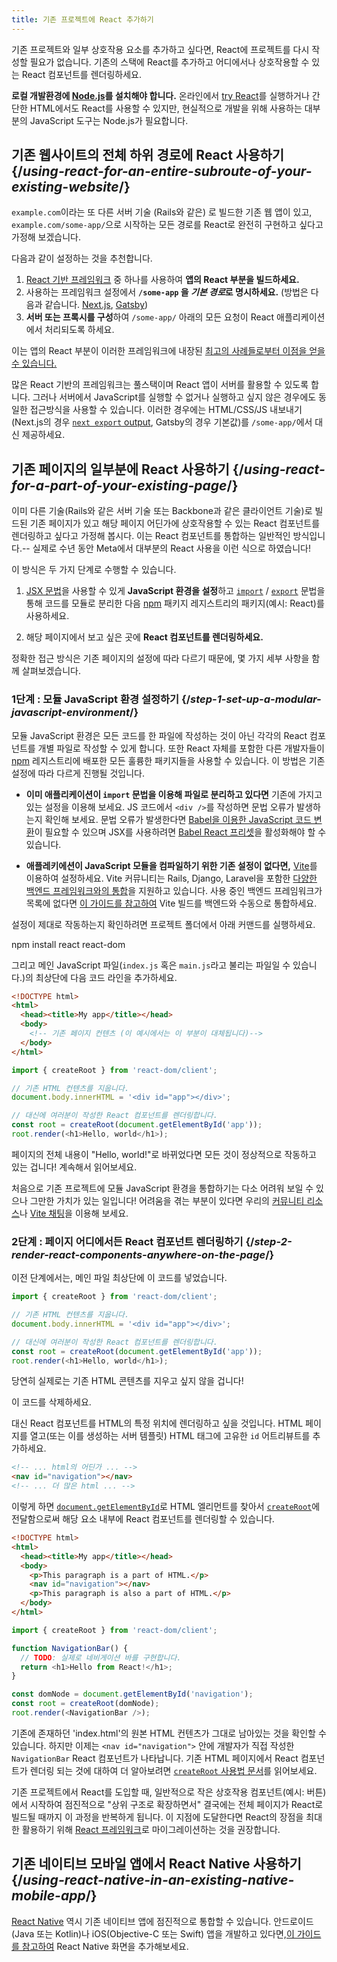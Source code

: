 ```yaml
---
title: 기존 프로젝트에 React 추가하기
---
```


<Intro>

기존 프로젝트와 일부 상호작용 요소를 추가하고 싶다면, React에 프로젝트를 다시 작성할 필요가 없습니다. 기존의 스택에 React를 추가하고 어디에서나 상호작용할 수 있는 React 컴포넌트를 렌더링하세요.

</Intro>

<Note>

**로컬 개발환경에 [Node.js](https://nodejs.org/en/)를 설치해야 합니다.** 온라인에서 [try React](/learn/installation#try-react)를 실행하거나 간단한 HTML에서도 React를 사용할 수 있지만, 현실적으로 개발을 위해 사용하는 대부분의 JavaScript 도구는 Node.js가 필요합니다.

</Note>

## 기존 웹사이트의 전체 하위 경로에 React 사용하기 {/*using-react-for-an-entire-subroute-of-your-existing-website*/}

`example.com`이라는 또 다른 서버 기술 (Rails와 같은) 로 빌드한 기존 웹 앱이 있고, `example.com/some-app/`으로 시작하는 모든 경로를 React로 완전히 구현하고 싶다고 가정해 보겠습니다.

다음과 같이 설정하는 것을 추천합니다.

1. [React 기반 프레임워크](/learn/start-a-new-react-project) 중 하나를 사용하여 **앱의 React 부분을 빌드하세요.**
2. 사용하는 프레임워크 설정에서 **`/some-app` 을 *기본 경로*로 명시하세요.** (방법은 다음과 같습니다. [Next.js](https://nextjs.org/docs/api-reference/next.config.js/basepath), [Gatsby](https://www.gatsbyjs.com/docs/how-to/previews-deploys-hosting/path-prefix/))
3. **서버 또는 프록시를 구성**하여 `/some-app/` 아래의 모든 요청이 React 애플리케이션에서 처리되도록 하세요.

이는 앱의 React 부분이 이러한 프레임워크에 내장된 [최고의 사례들로부터 이점을 얻을 수 있습니다.](/learn/start-a-new-react-project#can-i-use-react-without-a-framework)

많은 React 기반의 프레임워크는 풀스택이며 React 앱이 서버를 활용할 수 있도록 합니다. 그러나 서버에서 JavaScript를 실행할 수 없거나 실행하고 싶지 않은 경우에도 동일한 접근방식을 사용할 수 있습니다. 이러한 경우에는 HTML/CSS/JS 내보내기(Next.js의 경우 [`next export` output](https://nextjs.org/docs/advanced-features/static-html-export), Gatsby의 경우 기본값)를 `/some-app/`에서 대신 제공하세요.

## 기존 페이지의 일부분에 React 사용하기 {/*using-react-for-a-part-of-your-existing-page*/}

이미 다른 기술(Rails와 같은 서버 기술 또는 Backbone과 같은 클라이언트 기술)로 빌드된 기존 페이지가 있고 해당 페이지 어딘가에 상호작용할 수 있는 React 컴포넌트를 렌더링하고 싶다고 가정해 봅시다. 이는 React 컴포넌트를 통합하는 일반적인 방식입니다.-- 실제로 수년 동안 Meta에서 대부분의 React 사용을 이런 식으로 하였습니다!

이 방식은 두 가지 단계로 수행할 수 있습니다.

1. [JSX 문법](/learn/writing-markup-with-jsx)을 사용할 수 있게 **JavaScript 환경을 설정**하고 [`import`](https://developer.mozilla.org/ko/docs/Web/JavaScript/Reference/Statements/import) / [`export`](https://developer.mozilla.org/ko/docs/Web/JavaScript/Reference/Statements/export) 문법을 통해 코드를 모듈로 분리한 다음 [npm](https://www.npmjs.com/) 패키지 레지스트리의 패키지(예시: React)를 사용하세요.

2. 해당 페이지에서 보고 싶은 곳에 **React 컴포넌트를 렌더링하세요.**

정확한 접근 방식은 기존 페이지의 설정에 따라 다르기 때문에, 몇 가지 세부 사항을 함께 살펴보겠습니다.

### 1단계 : 모듈 JavaScript 환경 설정하기 {/*step-1-set-up-a-modular-javascript-environment*/}

모듈 JavaScript 환경은 모든 코드를 한 파일에 작성하는 것이 아닌 각각의 React 컴포넌트를 개별 파일로 작성할 수 있게 합니다. 또한 React 자체를 포함한 다른 개발자들이 [npm](https://www.npmjs.com/) 레지스트리에 배포한 모든 훌륭한 패키지들을 사용할 수 있습니다. 이 방법은 기존 설정에 따라 다르게 진행될 것입니다.

* **이미 애플리케이션이 `import` 문법을 이용해 파일로 분리하고 있다면** 기존에 가지고 있는 설정을 이용해 보세요. JS 코드에서 `<div />`를 작성하면 문법 오류가 발생하는지 확인해 보세요. 문법 오류가 발생한다면  [Babel을 이용한 JavaScript 코드 변환](https://babeljs.io/setup)이 필요할 수 있으며 JSX를 사용하려면 [Babel React 프리셋](https://babeljs.io/docs/babel-preset-react)을 활성화해야 할 수 있습니다.

* **애플레키에션이 JavaScript 모듈을 컴파일하기 위한 기존 설정이 없다면,** [Vite](https://vitejs.dev/)를 이용하여 설정하세요. Vite 커뮤니티는 Rails, Django, Laravel을 포함한 [다양한 백엔드 프레임워크와의 통합](https://github.com/vitejs/awesome-vite#integrations-with-backends)을 지원하고 있습니다. 사용 중인 백엔드 프레임워크가 목록에 없다면 [이 가이드를 참고하여](https://vitejs.dev/guide/backend-integration.html) Vite 빌드를 백엔드와 수동으로 통합하세요. 

설정이 제대로 작동하는지 확인하려면 프로젝트 폴더에서 아래 커맨드를 실행하세요.

<TerminalBlock>
npm install react react-dom
</TerminalBlock>

그리고 메인 JavaScript 파일(`index.js` 혹은 `main.js`라고 불리는 파일일 수 있습니다.)의 최상단에 다음 코드 라인을 추가하세요.

<Sandpack>

```html index.html hidden
<!DOCTYPE html>
<html>
  <head><title>My app</title></head>
  <body>
    <!-- 기존 페이지 컨텐츠 (이 예시에서는 이 부분이 대체됩니다)-->
  </body>
</html>
```

```js index.js active
import { createRoot } from 'react-dom/client';

// 기존 HTML 컨텐츠를 지웁니다.
document.body.innerHTML = '<div id="app"></div>';

// 대신에 여러분이 작성한 React 컴포넌트를 렌더링합니다.
const root = createRoot(document.getElementById('app'));
root.render(<h1>Hello, world</h1>);
```

</Sandpack>

페이지의 전체 내용이 "Hello, world!"로 바뀌었다면 모든 것이 정상적으로 작동하고 있는 겁니다! 계속해서 읽어보세요.

<Note>

처음으로 기존 프로젝트에 모듈 JavaScript 환경을 통합하기는 다소 어려워 보일 수 있으나 그만한 가치가 있는 일입니다! 어려움을 겪는 부분이 있다면 우리의 [커뮤니티 리소스](/community)나 [Vite 채팅](https://chat.vitejs.dev/)을 이용해 보세요.

</Note>


### 2단계 : 페이지 어디에서든 React 컴포넌트 렌더링하기 {/*step-2-render-react-components-anywhere-on-the-page*/}
이전 단계에서는, 메인 파일 최상단에 이 코드를 넣었습니다.

```js
import { createRoot } from 'react-dom/client';

// 기존 HTML 컨텐츠를 지웁니다.
document.body.innerHTML = '<div id="app"></div>';

// 대신에 여러분이 작성한 React 컴포넌트를 렌더링합니다.
const root = createRoot(document.getElementById('app'));
root.render(<h1>Hello, world</h1>);
```

당연히 실제로는 기존 HTML 콘텐츠를 지우고 싶지 않을 겁니다!

이 코드를 삭제하세요.

대신 React 컴포넌트를 HTML의 특정 위치에 렌더링하고 싶을 것입니다. HTML 페이지를 열고(또는 이를 생성하는 서버 템플릿) HTML 태그에 고유한 `id` 어트리뷰트를 추가하세요. 

```html
<!-- ... html의 어딘가 ... -->
<nav id="navigation"></nav>
<!-- ... 더 많은 html ... -->
```

이렇게 하면 [`document.getElementById`](https://developer.mozilla.org/ko/docs/Web/API/Document/getElementById)로 HTML 엘리먼트를 찾아서 [`createRoot`](/reference/react-dom/client/createRoot)에 전달함으로써 해당 요소 내부에 React 컴포넌트를 렌더링할 수 있습니다.

<Sandpack>

```html index.html
<!DOCTYPE html>
<html>
  <head><title>My app</title></head>
  <body>
    <p>This paragraph is a part of HTML.</p>
    <nav id="navigation"></nav>
    <p>This paragraph is also a part of HTML.</p>
  </body>
</html>
```

```js index.js active
import { createRoot } from 'react-dom/client';

function NavigationBar() {
  // TODO: 실제로 네비게이션 바를 구현합니다.
  return <h1>Hello from React!</h1>;
}

const domNode = document.getElementById('navigation');
const root = createRoot(domNode);
root.render(<NavigationBar />);
```

</Sandpack>

기존에 존재하던 'index.html'의 원본 HTML 컨텐츠가 그대로 남아있는 것을 확인할 수 있습니다. 하지만 이제는 `<nav id="navigation">` 안에 개발자가 직접 작성한 `NavigationBar` React 컴포넌트가 나타납니다. 기존 HTML 페이지에서 React 컴포넌트가 렌더링 되는 것에 대하여 더 알아보려면 [`createRoot` 사용법 문서](/reference/react-dom/client/createRoot#rendering-a-page-partially-built-with-react)를 읽어보세요.

기존 프로젝트에서 React를 도입할 때, 일반적으로 작은 상호작용 컴포넌트(예시: 버튼)에서 시작하여 점진적으로 "상위 구조로 확장하면서" 결국에는 전체 페이지가 React로 빌드될 때까지 이 과정을 반복하게 됩니다. 이 지점에 도달한다면 React의 장점을 최대한 활용하기 위해 [React 프레임워크](/learn/start-a-new-react-project)로 마이그레이션하는 것을 권장합니다.

## 기존 네이티브 모바일 앱에서 React Native 사용하기 {/*using-react-native-in-an-existing-native-mobile-app*/}

[React Native](https://reactnative.dev/) 역시 기존 네이티브 앱에 점진적으로 통합할 수 있습니다. 안드로이드(Java 또는 Kotlin)나 iOS(Objective-C 또는 Swift) 앱을 개발하고 있다면,[이 가이드를 참고하여](https://reactnative.dev/docs/integration-with-ex요isting-apps) React Native 화면을 추가해보세요.